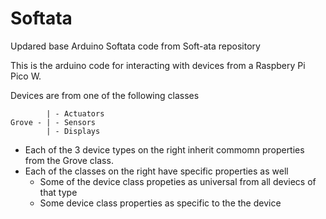 # Softata
Updared base Arduino Softata code from Soft-ata repository

This is the arduino code for interacting with devices from a Raspbery Pi Pico W.

Devices are from one of the following classes

```
        | - Actuators
Grove - | - Sensors
        | - Displays
```

- Each of the 3 device types on the right inherit commomn properties from the Grove class.
- Each of the classes on the right have specific properties as well
  - Some of the device class propeties as universal from all deviecs of that type
  - Some device class properties as specific to the the device
